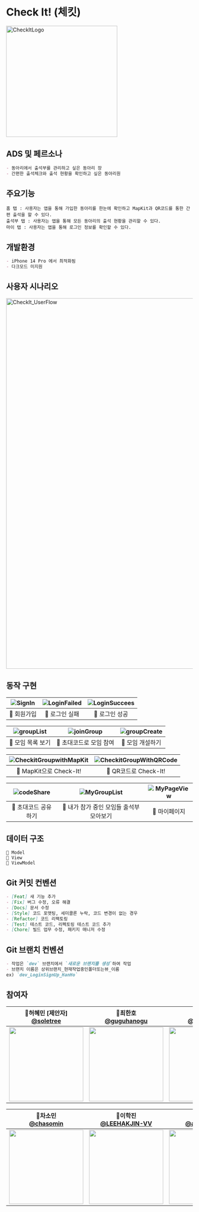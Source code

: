 # Check It! (체킷)
<img width="300" alt="CheckItLogo" src="https://user-images.githubusercontent.com/114602459/210921638-7eb149fa-224c-4754-bff9-44514c573262.png">

## ADS 및 페르소나
```markdown
- 동아리에서 출석부를 관리하고 싶은 동아리 장
- 간편한 출석체크와 출석 현황을 확인하고 싶은 동아리원
```

## 주요기능
```
홈 탭 : 사용자는 앱을 통해 가입한 동아리를 한눈에 확인하고 MapKit과 QR코드를 통한 간편 출석을 할 수 있다.
출석부 탭 : 사용자는 앱을 통해 모든 동아리의 출석 현황을 관리할 수 있다.
마이 탭 : 사용자는 앱을 통해 로그인 정보를 확인할 수 있다.
```

## 개발환경
```markdown
- iPhone 14 Pro 에서 최적화됨
- 다크모드 미지원
```

## 사용자 시나리오
<img width="1000" alt="CheckIt_UserFlow" src="https://user-images.githubusercontent.com/114602459/210921459-bc5cc830-c851-4df5-9a86-09f6fec1d294.png">

## 동작 구현 
| ![SignIn](https://user-images.githubusercontent.com/64696968/210963699-99771c86-9ee4-4488-a286-b346a37449a7.gif) | ![LoginFailed](https://user-images.githubusercontent.com/64696968/210965160-7b8980d2-f93a-4a63-ba1b-5d0efbef70e7.gif) | ![LoginSuccees](https://user-images.githubusercontent.com/64696968/210964992-191aad0f-a3a4-4d4e-9401-e654b62573de.gif) |
| :----------------------------------------------------------: | :---------------------------------------------: | :-------------------------------------------------: |
| 📎 회원가입 | 📎 로그인 실패 | 📎 로그인 성공 |

| ![groupList](https://user-images.githubusercontent.com/64696968/210965961-5ae144ac-fadf-4558-a923-3a60c5a5b528.gif) | ![joinGroup](https://user-images.githubusercontent.com/64696968/210966029-bd7de097-c0ed-445e-a685-3c08c2079d94.gif) | ![groupCreate](https://user-images.githubusercontent.com/64696968/210966097-e29c65bf-0745-4767-b360-8402ae72e2d3.gif) |
| :----------------------------------------------------------: | :---------------------------------------------: | :-------------------------------------------------: |
| 📎 모임 목록 보기 | 📎 초대코드로 모임 참여 | 📎 모임 개설하기 |

| ![CheckitGroupwithMapKit](https://user-images.githubusercontent.com/64696968/210966495-59ca88ca-288a-4c30-bdb1-5aceb6d1cab1.gif) | ![CheckitGroupWithQRCode](https://user-images.githubusercontent.com/64696968/210966418-fe3a2d44-b269-4ee4-852f-c151bf7e9988.gif) |
| :----------------------------------------------------------: | :---------------------------------------------: |
| 📎 MapKit으로 Check-It! | 📎 QR코드로 Check-It! |

| ![codeShare](https://user-images.githubusercontent.com/64696968/210967156-6bdbf2d6-94cc-4950-ade3-ab8bd974a00b.gif) | ![MyGroupList](https://user-images.githubusercontent.com/64696968/210967217-2c0cfb15-d09f-4f27-a4b4-3e8013921190.gif) | ![MyPageView](https://user-images.githubusercontent.com/64696968/210967275-1e926319-6d31-4689-bbb1-ba9d83e69b83.gif) |
| :----------------------------------------------------------: | :---------------------------------------------: | :-------------------------------------------------: |
| 📎 초대코드 공유하기 | 📎 내가 참가 중인 모임들 출석부 모아보기 | 📎 마이페이지 |


## 데이터 구조 
```
📂 Model
📂 View
📂 ViewModel
```

## Git 커밋 컨벤션

```markdown
- [Feat] 새 기능 추가
- [Fix] 버그 수정, 오류 해결
- [Docs] 문서 수정
- [Style] 코드 포맷팅, 세미콜론 누락, 코드 변경이 없는 경우
- [Refactor] 코드 리팩토링
- [Test] 테스트 코드, 리펙토링 테스트 코드 추가
- [Chore] 빌드 업무 수정, 패키지 매니저 수정
```

## Git 브랜치 컨벤션

```markdown
- 작업은 `dev` 브랜치에서 `새로운 브랜치를 생성`하여 작업
- 브랜치 이름은 상위브랜치_현재작업중인폴더또는뷰_이름 
ex) `dev_LoginSignUp_HanHo`
```

## 참여자
| 📎허혜민 [제안자]<br/>[@soletree](https://github.com/soletree)<br/> | 📎최한호<br/> [@guguhanogu](https://github.com/guguhanogu)<br/> | 📎황예리<br/>[@hwangyeri](https://github.com/hwangyeri)<br/> | 📎류창휘<br/> [@ryuchanghwi](https://github.com/ryuchanghwi)<br/> |
| :----------------------------------------------------------: | :---------------------------------------------: | :-------------------------------------------------: |:----------------------------------------------------------: |
|<img src="https://avatars.githubusercontent.com/u/97100404?v=4" width=200> | <img src="https://avatars.githubusercontent.com/u/64696968?v=4" width=200>  | <img src="https://avatars.githubusercontent.com/u/114602459?v=4" width=200> | <img src="https://avatars.githubusercontent.com/u/78063938?v=4" width=200> |

| 📎차소민<br/> [@chasomin](https://github.com/chasomin)<br/> |  📎이학진<br/> [@LEEHAKJIN-VV](https://github.com/LEEHAKJIN-VV)<br/> | 📎김응관<br/> [@alpha-kwhn](https://github.com/alpha-kwhn)<br/> | 📎조현호<br/> [@HHCHO0220](https://github.com/HHCHO0220)<br/> |
| :---------------------------------------------: | :-------------------------------------------------: | :----------------------------------------------------------: | :---------------------------------------------: |
| <img src="https://avatars.githubusercontent.com/u/114223423?v=4" width=200>  | <img src="https://avatars.githubusercontent.com/u/52197436?v=4" width=200> | <img src="https://avatars.githubusercontent.com/u/40496065?v=4" width=200> | <img src="https://avatars.githubusercontent.com/u/109830398?v=4" width=200> |
